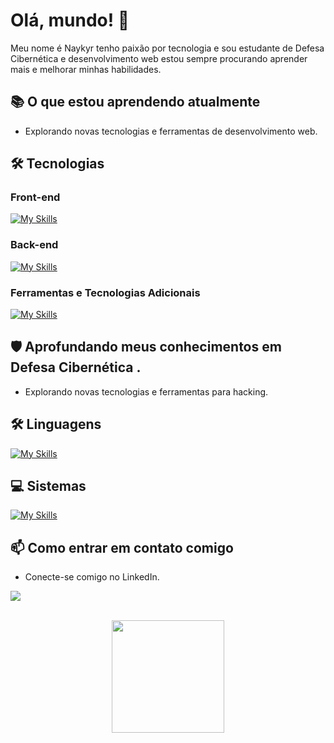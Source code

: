 # Olá, mundo! 👋

Meu nome é Naykyr tenho paixão por tecnologia e sou estudante de Defesa Cibernética e desenvolvimento web estou sempre procurando aprender mais e melhorar minhas habilidades.

## 📚 O que estou aprendendo atualmente

- Explorando novas tecnologias e ferramentas de desenvolvimento web.

## 🛠️ Tecnologias

### Front-end

[![My Skills](https://skillicons.dev/icons?i=html,css,js,vue)](https://skillicons.dev)

### Back-end

[![My Skills](https://skillicons.dev/icons?i=php,mysql,sqlite,java)](https://skillicons.dev)

### Ferramentas e Tecnologias Adicionais

[![My Skills](https://skillicons.dev/icons?i=git,github)](https://skillicons.dev)

## 🛡️ Aprofundando meus conhecimentos em Defesa Cibernética .

- Explorando novas tecnologias e ferramentas para hacking.
  
## 🛠️ Linguagens

[![My Skills](https://skillicons.dev/icons?i=py,c,bash,powershell)](https://skillicons.dev)

## 💻 Sistemas

[![My Skills](https://skillicons.dev/icons?i=kali,windows,linux)](https://skillicons.dev)

## 📫 Como entrar em contato comigo

- Conecte-se comigo no LinkedIn.<br>
<p>
  <a target="_blank" href="https://www.linkedin.com/in/naykyr-oliveira/">
    <img src="https://skillicons.dev/icons?i=linkedin"/>
  </a>
</p>
<div align="center" style="display: inline_block"><br>
    <img  height="180em" src="https://github-readme-stats.vercel.app/api/top-langs/?username=NaykyrOliveira&layout=compact">
</div>
